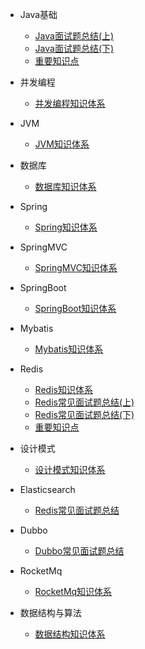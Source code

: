 * Java基础
    * [Java面试题总结(上)](doc/toBeOrganized.md)
	* [Java面试题总结(下)](doc/toBeOrganized.md)
	* [重要知识点](doc/toBeOrganized.md)
	
* 并发编程
	* [并发编程知识体系](doc/并发编程/并发编程知识体系.md)
	
* JVM
    * [JVM知识体系](doc/JVM/JVM知识体系.md)
  

* 数据库
    * [数据库知识体系](doc/toBeOrganized.md)
	
* Spring
	* [Spring知识体系](doc/Spring/Spring知识体系.md)
	
* SpringMVC
	* [SpringMVC知识体系](doc/SpringMVC/SpringMVC知识体系.md)

* SpringBoot	
	* [SpringBoot知识体系](doc/toBeOrganized.md)

* Mybatis
	* [Mybatis知识体系](doc/Mybatis/Mybatis知识体系.md)

* Redis
	* [Redis知识体系](doc/Redis/Redis知识体系.md)
    * [Redis常见面试题总结(上)](doc/toBeOrganized.md)
	* [Redis常见面试题总结(下)](doc/toBeOrganized.md)
	* [重要知识点](doc/toBeOrganized.md)
	
* 设计模式
	* [设计模式知识体系](doc/toBeOrganized.md)
	
* Elasticsearch
	* [Redis常见面试题总结](doc/toBeOrganized.md)

* Dubbo
	* [Dubbo常见面试题总结](doc/toBeOrganized.md)

* RocketMq
	* [RocketMq知识体系](doc/toBeOrganized.md)
	
* 数据结构与算法
	* [数据结构知识体系](doc/Redis/Redis知识体系.md)